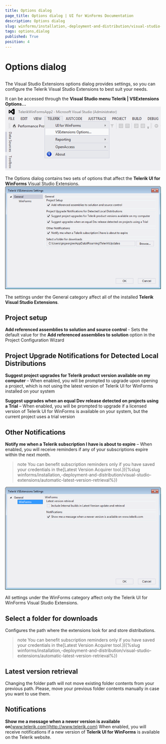```yaml
---
title: Options dialog
page_title: Options dialog | UI for WinForms Documentation
description: Options dialog
slug: winforms/installation,-deployment-and-distribution/visual-studio-extensions/options-dialog
tags: options,dialog
published: True
position: 4
---
```


# Options dialog



## 

The Visual Studio Extensions options dialog provides settings, so you can configure the Telerik Visual
          Studio Extensions to best suit your needs.
        

It can be accessed through the __Visual Studio menu Telerik | VSExtensions Options…__![installation-deployment-and-distribution-vsx-options-dialog 001](images/installation-deployment-and-distribution-vsx-options-dialog001.png)

The Options dialog contains two sets of options that affect the
          __Telerik UI for WinForms__ Visual Studio Extensions.
        ![installation-deployment-and-distribution-vsx-options-dialog 002](images/installation-deployment-and-distribution-vsx-options-dialog002.png)

The settings under the General category affect all of the installed __Telerik Visual Studio Extensions__.
        

## Project setup

__Add referenced assemblies to solution and source control__
          - Sets the default value for the __Add referenced assemblies to solution__ option in the Project Configuration Wizard
        

## Project Upgrade Notifications for Detected Local Distributions

__Suggest project upgrades for Telerik product version available on my computer__
          – When enabled, you will be prompted to upgrade upon opening a project, which is not using the latest
          version of Telerik UI for WinForms installed on your system
        

__Suggest upgrades when an equal Dev release detected on projects using a Trial__
          – When enabled, you will be prompted to upgrade if a licensed version of Telerik UI for WinForms is available on your
          system, but the current project uses a trial version
        

## Other Notifications

__Notify me when a Telerik subscription I have is about to expire__
          – When enabled, you will receive reminders if any of your subscriptions expire within the next month.
        

>note You can benefit subscription reminders only if you have saved your credentials in the[Latest Version Acquirer tool.]({%slug winforms/installation,-deployment-and-distribution/visual-studio-extensions/automatic-latest-version-retrieval%})
>
![installation-deployment-and-distribution-vsx-options-dialog 003](images/installation-deployment-and-distribution-vsx-options-dialog003.png)

All settings under the WinForms category affect only the Telerik UI for WinForms Visual Studio Extensions.
        

## Select a folder for downloads

Configures the path where the extensions look for and store distributions.

>note You can benefit subscription reminders only if you have saved your credentials in the[Latest Version Acquirer tool.]({%slug winforms/installation,-deployment-and-distribution/visual-studio-extensions/automatic-latest-version-retrieval%})
>


## Latest version retrieval

Changing the folder path will not move existing folder contents from your previous path. Please, move your previous folder contents manually in case you want to use them.
        

## Notifications

__Show me a message when a newer version is available on__[www.telerik.com](http://www.telerik.com)
          When enabled, you will receive notifications if a new version of __Telerik UI for WinForms__
          is available on the Telerik website.
        
